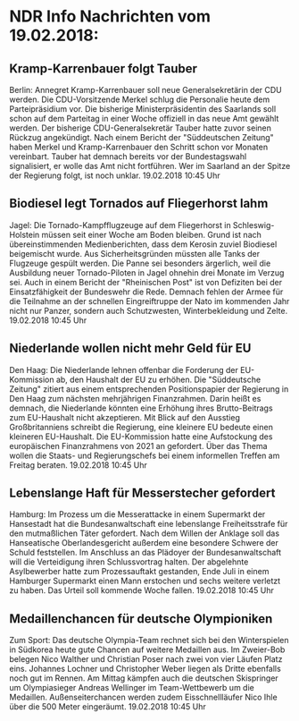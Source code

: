 # NDR Info Nachrichten vom 19.02.2018:


## Kramp-Karrenbauer folgt Tauber
Berlin: Annegret Kramp-Karrenbauer soll neue Generalsekretärin der CDU werden. Die CDU-Vorsitzende Merkel schlug die Personalie heute dem Parteipräsidium vor. Die bisherige Ministerpräsidentin des Saarlands soll schon auf dem Parteitag in einer Woche offiziell in das neue Amt gewählt werden. Der bisherige CDU-Generalsekretär Tauber hatte zuvor seinen Rückzug angekündigt. Nach einem Bericht der "Süddeutschen Zeitung" haben Merkel und Kramp-Karrenbauer den Schritt schon vor Monaten vereinbart. Tauber hat demnach bereits vor der Bundestagswahl signalisiert, er wolle das Amt nicht fortführen. Wer im Saarland an der Spitze der Regierung folgt, ist noch unklar. 19.02.2018 10:45 Uhr 

## Biodiesel legt Tornados auf Fliegerhorst lahm
Jagel:	Die Tornado-Kampfflugzeuge auf dem Fliegerhorst in Schleswig-Holstein müssen seit einer Woche am Boden bleiben. Grund ist nach übereinstimmenden Medienberichten, dass dem Kerosin zuviel Biodiesel beigemischt wurde. Aus Sicherheitsgründen müssten alle Tanks der Flugzeuge gespült werden. Die Panne sei besonders ärgerlich, weil die Ausbildung neuer Tornado-Piloten in Jagel ohnehin drei Monate im Verzug sei. Auch in einem Bericht der "Rheinischen Post" ist von Defiziten bei der Einsatzfähigkeit der Bundeswehr die Rede. Demnach fehlen der Armee für die Teilnahme an der schnellen Eingreiftruppe der Nato im kommenden Jahr nicht nur Panzer, sondern auch Schutzwesten, Winterbekleidung und Zelte. 19.02.2018 10:45 Uhr 

## Niederlande wollen nicht mehr Geld für EU
Den Haag:	Die Niederlande lehnen offenbar die Forderung der EU-Kommission ab, den Haushalt der EU zu erhöhen. Die "Süddeutsche Zeitung" zitiert aus einem entsprechenden Positionspapier der Regierung in Den Haag zum nächsten mehrjährigen Finanzrahmen. Darin heißt es demnach, die Niederlande könnten eine Erhöhung ihres Brutto-Beitrags zum EU-Haushalt nicht akzeptieren. Mit Blick auf den Ausstieg Großbritanniens schreibt die Regierung, eine kleinere EU bedeute einen kleineren EU-Haushalt. Die EU-Kommission hatte eine Aufstockung des europäischen Finanzrahmens von 2021 an gefordert. Über das Thema wollen die Staats- und Regierungschefs bei einem informellen Treffen am Freitag beraten. 19.02.2018 10:45 Uhr 

## Lebenslange Haft für Messerstecher gefordert
Hamburg: Im Prozess um die Messerattacke in einem Supermarkt der Hansestadt hat die Bundesanwaltschaft eine lebenslange Freiheitsstrafe für den mutmaßlichen Täter gefordert. Nach dem Willen der Anklage soll das Hanseatische Oberlandesgericht außerdem eine besondere Schwere der Schuld feststellen. Im Anschluss an das Plädoyer der Bundesanwaltschaft will die Verteidigung ihren Schlussvortrag halten. Der abgelehnte Asylbewerber hatte zum Prozessauftakt gestanden, Ende Juli in einem Hamburger Supermarkt einen Mann erstochen und sechs weitere verletzt zu haben. Das Urteil soll kommende Woche fallen. 19.02.2018 10:45 Uhr 

## Medaillenchancen für deutsche Olympioniken
Zum Sport: Das deutsche Olympia-Team rechnet sich bei den Winterspielen in Südkorea heute gute Chancen auf weitere Medaillen aus. Im Zweier-Bob belegen Nico Walther und Christian Poser nach zwei von vier Läufen Platz eins. Johannes Lochner und Christopher Weber liegen als Dritte ebenfalls noch gut im Rennen. Am Mittag kämpfen auch die deutschen Skispringer um Olympiasieger Andreas Wellinger im Team-Wettbewerb um die Medaillen. Außenseiterchancen werden zudem Eisschnellläufer Nico Ihle über die 500 Meter eingeräumt. 19.02.2018 10:45 Uhr 
